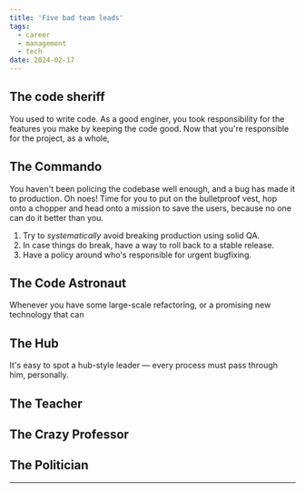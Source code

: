 ```yaml
---
title: 'Five bad team leads'
tags:
  - career
  - management
  - tech
date: 2024-02-17
---
```


## The code sheriff

You used to write code. As a good enginer, you took responsibility for the features you make by keeping the code good. Now that you're responsible for the project, as a whole,

## The Commando

You haven't been policing the codebase well enough, and a bug has made it to production. Oh noes! Time for you to put on the bulletproof vest, hop onto a chopper and head onto a mission to save the users, because no one can do it better than you.

1. Try to _systematically_ avoid breaking production using solid QA.
2. In case things do break, have a way to roll back to a stable release.
3. Have a policy around who's responsible for urgent bugfixing.

## The Code Astronaut

Whenever you have some large-scale refactoring, or a promising new technology that can 

## The Hub

It's easy to spot a hub-style leader — every process must pass through him, personally.

## The Teacher



## The Crazy Professor

## The Politician

---